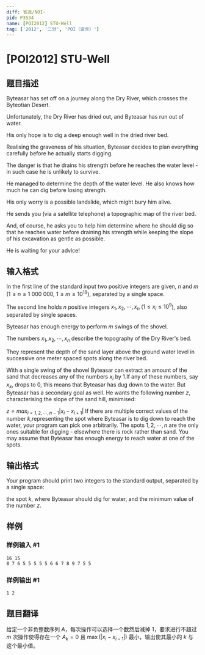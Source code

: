 ```yaml
---
diff: 省选/NOI-
pid: P3534
name: [POI2012] STU-Well
tag: ['2012', '二分', 'POI（波兰）']
---
```

# [POI2012] STU-Well
## 题目描述

Byteasar has set off on a journey along the Dry River, which crosses the Byteotian Desert.

Unfortunately, the Dry River has dried out, and Byteasar has run out of water.

His only hope is to dig a deep enough well in the dried river bed.

Realising the graveness of his situation, Byteasar decides to plan everything carefully before he actually starts digging.

The danger is that he drains his strength before he reaches the water level - in such case he is unlikely to survive.

He managed to determine the depth of the water level.  He also knows how much he can dig before losing strength.

His only worry is a possible landslide, which might bury him alive.

He sends you (via a satellite telephone) a topographic map of the river bed.

And, of course, he asks you to help him determine where he should dig so that he reaches water before draining his strength    while keeping the slope of his excavation as gentle as possible.

He is waiting for your advice!


## 输入格式

In the first line of the standard input two positive integers are given, $n$ and $m$ ($1\le n\le 1\ 000\ 000$, $1\le m\le 10^{18}$), separated by a single space.

The second line holds $n$ positive integers $x_1,x_2,\cdots,x_n$ ($1\le x_i\le 10^9$), also separated by single spaces.

Byteasar has enough energy to perform $m$ swings of the shovel.

The numbers $x_1,x_2,\cdots,x_n$ describe the topography of the Dry River's bed.

They represent the depth of the sand layer above the ground water level in successive one meter spaced spots along the river bed.

With a single swing of the shovel Byteasar can extract an amount of the sand that decreases any of the numbers $x_i$ by 1.If any of these numbers, say $x_k$, drops to 0, this means that Byteasar has dug down to the water. But Byteasar has a secondary goal as well. He wants the following number $z$, characterising the slope of the sand hill, minimised:

$z=max_{i=1,2,\cdots,n-1}|x_i-x_{i+1}|$
If there are multiple correct values of the number $k$,representing the spot where Byteasar is to dig down to reach the water, your program can pick one arbitrarily. The spots $1,2,\cdots,n$ are the only ones suitable for digging - elsewhere there is rock rather than sand. You may assume that Byteasar has enough energy to reach water at one of the spots.

## 输出格式

Your program should print two integers to the standard output, separated by a single space:

the spot $k$, where Byteasar should dig for water, and the minimum value of the number $z$.

## 样例

### 样例输入 #1
```
16 15
8 7 6 5 5 5 5 5 6 6 7 8 9 7 5 5
```
### 样例输出 #1
```
1 2
```
## 题目翻译

给定一个非负整数序列 $A$，每次操作可以选择一个数然后减掉 $1$，要求进行不超过 $m$ 次操作使得存在一个 $A_k=0$ 且 $\max(|x_i-x_{i-1}|)$ 最小，输出使其最小的 $k$ 与这个最小值。

